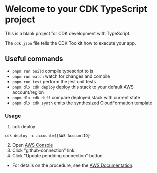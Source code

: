 # Welcome to your CDK TypeScript project

This is a blank project for CDK development with TypeScript.

The `cdk.json` file tells the CDK Toolkit how to execute your app.

## Useful commands

* `pnpm run build`   compile typescript to js
* `pnpm run watch`   watch for changes and compile
* `pnpm run test`    perform the jest unit tests
* `pnpm dlx cdk deploy`  deploy this stack to your default AWS account/region
* `pnpm dlx cdk diff`    compare deployed stack with current state
* `pnpm dlx cdk synth`   emits the synthesized CloudFormation template

### Usage

1. cdk deploy
```shell
cdk deploy -c account=${AWS AccountID}
```
2. Open [AWS Console](https://us-west-2.console.aws.amazon.com/codesuite/settings/connections?region=us-west-2&connections-meta=eyJmIjp7InRleHQiOiIifSwicyI6e30sIm4iOjIwLCJpIjowfQ)
3. Click "github-connection" link.
4. Click "Update pendding connection" button.
  - For details on the procedure, see the [AWS Documentation](https://docs.aws.amazon.com/dtconsole/latest/userguide/connections-create-github.html).
